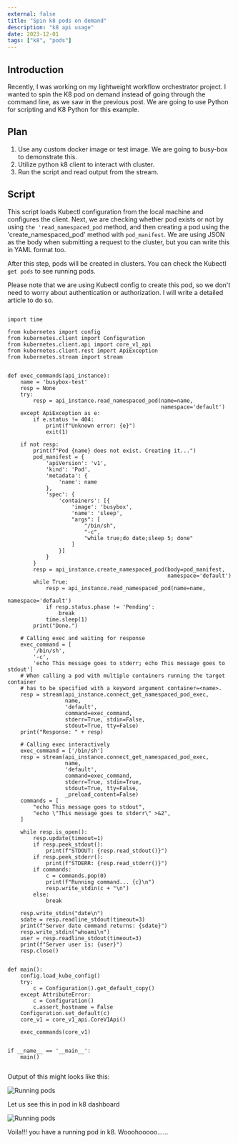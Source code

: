 ```yaml
---
external: false
title: "Spin k8 pods on demand"
description: "k8 api usage"
date: 2023-12-01
tags: ["k8", "pods"]
---
```



## Introduction

Recently, I was working on my lightweight workflow orchestrator project. I wanted to spin the K8 pod on demand instead of going through the command line, as we saw in the previous post. We are going to use Python for scripting and K8 Python for this example.

## Plan

1. Use any custom docker image or test image. We are going to busy-box to demonstrate this.
2. Utilize python k8 client to interact with cluster.
3. Run the script and read output from the stream.

## Script

This script loads Kubectl configuration from the local machine and configures the client. Next, we are checking whether pod exists or not by using `the 'read_namespaced_pod` method, and then creating a pod using the 'create_namespaced_pod' method with `pod_manifest`. We are using JSON as the body when submitting a request to the cluster, but you can write this in YAML format too.

After this step, pods will be created in clusters. You can check the Kubectl `get pods` to see running pods.

Please note that we are using Kubectl config to create this pod, so we don't need to worry about authentication or authorization. I will write a detailed article to do so.

```

import time

from kubernetes import config
from kubernetes.client import Configuration
from kubernetes.client.api import core_v1_api
from kubernetes.client.rest import ApiException
from kubernetes.stream import stream


def exec_commands(api_instance):
    name = 'busybox-test'
    resp = None
    try:
        resp = api_instance.read_namespaced_pod(name=name,
                                                namespace='default')
    except ApiException as e:
        if e.status != 404:
            print(f"Unknown error: {e}")
            exit(1)

    if not resp:
        print(f"Pod {name} does not exist. Creating it...")
        pod_manifest = {
            'apiVersion': 'v1',
            'kind': 'Pod',
            'metadata': {
                'name': name
            },
            'spec': {
                'containers': [{
                    'image': 'busybox',
                    'name': 'sleep',
                    "args": [
                        "/bin/sh",
                        "-c",
                        "while true;do date;sleep 5; done"
                    ]
                }]
            }
        }
        resp = api_instance.create_namespaced_pod(body=pod_manifest,
                                                  namespace='default')
        while True:
            resp = api_instance.read_namespaced_pod(name=name,
                                                    namespace='default')
            if resp.status.phase != 'Pending':
                break
            time.sleep(1)
        print("Done.")

    # Calling exec and waiting for response
    exec_command = [
        '/bin/sh',
        '-c',
        'echo This message goes to stderr; echo This message goes to stdout']
    # When calling a pod with multiple containers running the target container
    # has to be specified with a keyword argument container=<name>.
    resp = stream(api_instance.connect_get_namespaced_pod_exec,
                  name,
                  'default',
                  command=exec_command,
                  stderr=True, stdin=False,
                  stdout=True, tty=False)
    print("Response: " + resp)

    # Calling exec interactively
    exec_command = ['/bin/sh']
    resp = stream(api_instance.connect_get_namespaced_pod_exec,
                  name,
                  'default',
                  command=exec_command,
                  stderr=True, stdin=True,
                  stdout=True, tty=False,
                  _preload_content=False)
    commands = [
        "echo This message goes to stdout",
        "echo \"This message goes to stderr\" >&2",
    ]

    while resp.is_open():
        resp.update(timeout=1)
        if resp.peek_stdout():
            print(f"STDOUT: {resp.read_stdout()}")
        if resp.peek_stderr():
            print(f"STDERR: {resp.read_stderr()}")
        if commands:
            c = commands.pop(0)
            print(f"Running command... {c}\n")
            resp.write_stdin(c + "\n")
        else:
            break

    resp.write_stdin("date\n")
    sdate = resp.readline_stdout(timeout=3)
    print(f"Server date command returns: {sdate}")
    resp.write_stdin("whoami\n")
    user = resp.readline_stdout(timeout=3)
    print(f"Server user is: {user}")
    resp.close()


def main():
    config.load_kube_config()
    try:
        c = Configuration().get_default_copy()
    except AttributeError:
        c = Configuration()
        c.assert_hostname = False
    Configuration.set_default(c)
    core_v1 = core_v1_api.CoreV1Api()

    exec_commands(core_v1)


if __name__ == '__main__':
    main()


```

Output of this might looks like this:

![Running pods](./images/pods-running.png)

Let us see this in pod in k8 dashboard

![Running pods](./images/pod-status.png)

Voila!!! you have a running pod in k8. Wooohooooo......
